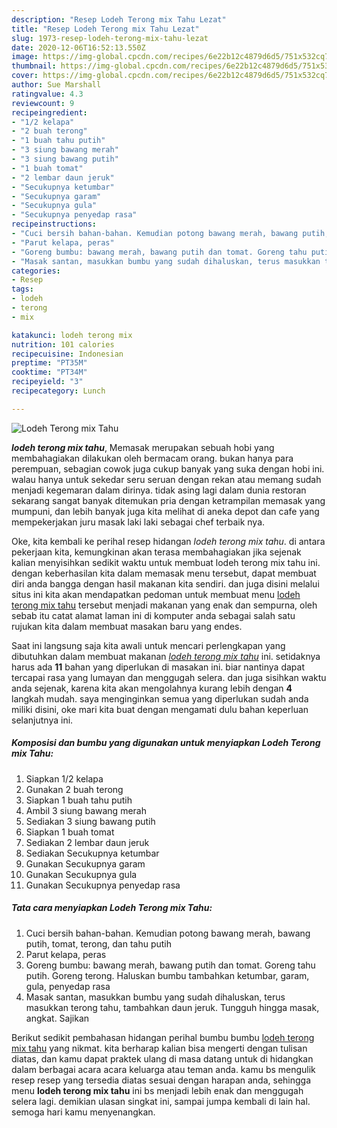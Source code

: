```yaml
---
description: "Resep Lodeh Terong mix Tahu Lezat"
title: "Resep Lodeh Terong mix Tahu Lezat"
slug: 1973-resep-lodeh-terong-mix-tahu-lezat
date: 2020-12-06T16:52:13.550Z
image: https://img-global.cpcdn.com/recipes/6e22b12c4879d6d5/751x532cq70/lodeh-terong-mix-tahu-foto-resep-utama.jpg
thumbnail: https://img-global.cpcdn.com/recipes/6e22b12c4879d6d5/751x532cq70/lodeh-terong-mix-tahu-foto-resep-utama.jpg
cover: https://img-global.cpcdn.com/recipes/6e22b12c4879d6d5/751x532cq70/lodeh-terong-mix-tahu-foto-resep-utama.jpg
author: Sue Marshall
ratingvalue: 4.3
reviewcount: 9
recipeingredient:
- "1/2 kelapa"
- "2 buah terong"
- "1 buah tahu putih"
- "3 siung bawang merah"
- "3 siung bawang putih"
- "1 buah tomat"
- "2 lembar daun jeruk"
- "Secukupnya ketumbar"
- "Secukupnya garam"
- "Secukupnya gula"
- "Secukupnya penyedap rasa"
recipeinstructions:
- "Cuci bersih bahan-bahan. Kemudian potong bawang merah, bawang putih, tomat, terong, dan tahu putih"
- "Parut kelapa, peras"
- "Goreng bumbu: bawang merah, bawang putih dan tomat. Goreng tahu putih. Goreng terong. Haluskan bumbu tambahkan ketumbar, garam, gula, penyedap rasa"
- "Masak santan, masukkan bumbu yang sudah dihaluskan, terus masukkan terong tahu, tambahkan daun jeruk. Tungguh hingga masak, angkat. Sajikan"
categories:
- Resep
tags:
- lodeh
- terong
- mix

katakunci: lodeh terong mix 
nutrition: 101 calories
recipecuisine: Indonesian
preptime: "PT35M"
cooktime: "PT34M"
recipeyield: "3"
recipecategory: Lunch

---
```



![Lodeh Terong mix Tahu](https://img-global.cpcdn.com/recipes/6e22b12c4879d6d5/751x532cq70/lodeh-terong-mix-tahu-foto-resep-utama.jpg)

<b><i>lodeh terong mix tahu</i></b>, Memasak merupakan sebuah hobi yang membahagiakan dilakukan oleh bermacam orang. bukan hanya para perempuan, sebagian cowok juga cukup banyak yang suka dengan hobi ini. walau hanya untuk sekedar seru seruan dengan rekan atau memang sudah menjadi kegemaran dalam dirinya. tidak asing lagi dalam dunia restoran sekarang sangat banyak ditemukan pria dengan ketrampilan memasak yang mumpuni, dan lebih banyak juga kita melihat di aneka depot dan cafe yang mempekerjakan juru masak laki laki sebagai chef terbaik nya.



Oke, kita kembali ke perihal resep hidangan <i>lodeh terong mix tahu</i>. di antara pekerjaan kita, kemungkinan akan terasa membahagiakan jika sejenak kalian menyisihkan sedikit waktu untuk membuat lodeh terong mix tahu ini. dengan keberhasilan kita dalam memasak menu tersebut, dapat membuat diri anda bangga dengan hasil makanan kita sendiri. dan juga disini melalui situs ini kita akan mendapatkan pedoman untuk membuat menu <u>lodeh terong mix tahu</u> tersebut menjadi makanan yang enak dan sempurna, oleh sebab itu catat alamat laman ini di komputer anda sebagai salah satu rujukan kita dalam membuat masakan baru yang endes.


Saat ini langsung saja kita awali untuk mencari perlengkapan yang dibutuhkan dalam membuat makanan <u><i>lodeh terong mix tahu</i></u> ini. setidaknya harus ada <b>11</b> bahan yang diperlukan di masakan ini. biar nantinya dapat tercapai rasa yang lumayan dan menggugah selera. dan juga sisihkan waktu anda sejenak, karena kita akan mengolahnya kurang lebih dengan <b>4</b> langkah mudah. saya menginginkan semua yang diperlukan sudah anda miliki disini, oke mari kita buat dengan mengamati dulu bahan keperluan selanjutnya ini.

<!--inarticleads1-->

##### Komposisi dan bumbu yang digunakan untuk menyiapkan Lodeh Terong mix Tahu:

1. Siapkan 1/2 kelapa
1. Gunakan 2 buah terong
1. Siapkan 1 buah tahu putih
1. Ambil 3 siung bawang merah
1. Sediakan 3 siung bawang putih
1. Siapkan 1 buah tomat
1. Sediakan 2 lembar daun jeruk
1. Sediakan Secukupnya ketumbar
1. Gunakan Secukupnya garam
1. Gunakan Secukupnya gula
1. Gunakan Secukupnya penyedap rasa




<!--inarticleads2-->

##### Tata cara menyiapkan Lodeh Terong mix Tahu:

1. Cuci bersih bahan-bahan. Kemudian potong bawang merah, bawang putih, tomat, terong, dan tahu putih
1. Parut kelapa, peras
1. Goreng bumbu: bawang merah, bawang putih dan tomat. Goreng tahu putih. Goreng terong. Haluskan bumbu tambahkan ketumbar, garam, gula, penyedap rasa
1. Masak santan, masukkan bumbu yang sudah dihaluskan, terus masukkan terong tahu, tambahkan daun jeruk. Tungguh hingga masak, angkat. Sajikan




Berikut sedikit pembahasan hidangan perihal bumbu bumbu <u>lodeh terong mix tahu</u> yang nikmat. kita berharap kalian bisa mengerti dengan tulisan diatas, dan kamu dapat praktek ulang di masa datang untuk di hidangkan dalam berbagai acara acara keluarga atau teman anda. kamu bs mengulik resep resep yang tersedia diatas sesuai dengan harapan anda, sehingga menu <b>lodeh terong mix tahu</b> ini bs menjadi lebih enak dan menggugah selera lagi. demikian ulasan singkat ini, sampai jumpa kembali di lain hal. semoga hari kamu menyenangkan.
